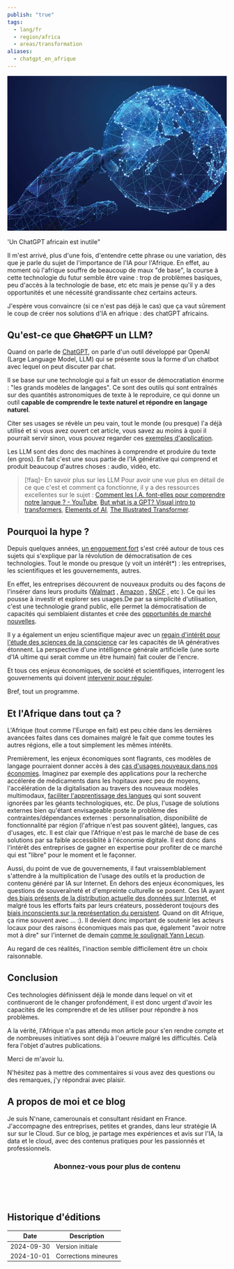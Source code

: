```yaml
---
publish: "true"
tags:
  - lang/fr
  - region/africa
  - areas/transformation
aliases:
  - chatgpt_en_afrique
---
```

![](assets/africa_touch_tech.png)

'Un ChatGPT africain est inutile"

Il m'est arrivé, plus d'une fois, d'entendre cette phrase ou une variation, dès que je parle du sujet de l'importance de l'IA pour l'Afrique. En effet, au moment où l'afrique souffre de beaucoup de maux "de base", la course à cette technologie du futur semble être vaine : trop de problèmes basiques, peu d'accès à la technologie de base, etc etc mais je pense qu'il y a des opportunités et une nécessité grandissante chez certains acteurs.

J'espère vous convaincre (si ce n'est pas déjà le cas) que ça vaut sûrement le coup de créer nos solutions d'IA en afrique : des chatGPT africains.

## Qu'est-ce que ~~ChatGPT~~ un LLM?

Quand on parle de  [ChatGPT](https://chatgpt.com),  on parle d'un outil développé par OpenAI (Large Language Model, LLM) qui se présente sous la forme d'un chatbot avec lequel on peut discuter par chat.

Il se base sur une technologie qui a fait un essor de démocratiation énorme : "les grands modèles de langages". Ce sont des outils qui sont entraînés sur des quantités astronomiques de texte à le reproduire, ce qui donne un outil **capable de comprendre le texte naturel et répondre en langage naturel**.

Citer ses usages se révèle un peu vain, tout le monde (ou presque) l'a déjà utilisé et si vous avez ouvert cet article, vous savez au moins à quoi il pourrait servir sinon, vous pouvez regarder ces [exemples d'application](https://www.coursera.org/articles/llm-use-cases).

Les LLM sont des donc des machines à comprendre et produire du texte (en gros). En fait c'est une sous partie de l'IA générative qui comprend et produit beaucoup d'autres choses : audio, vidéo, etc.

>[!faq]- En savoir plus sur les LLM
>Pour avoir une vue plus en détail de ce que c'est et comment ça fonctionne, il y a des ressources excellentes sur le sujet : [Comment les I.A. font-elles pour comprendre notre langue ? - YouTube](https://www.youtube.com/watch?v=CsQNF9s78Nc&t=63s), [But what is a GPT? Visual intro to transformers](https://www.youtube.com/watch?v=wjZofJX0v4M),  [Elements of AI](https://course.elementsofai.com/fr/), [The Illustrated Transformer](https://jalammar.github.io/illustrated-transformer/).


## Pourquoi la hype ?

Depuis quelques années, [un engouement fort](https://trends.google.fr/trends/explore?date=today%205-y&q=llm&hl=fr) s'est créé autour de tous ces sujets qui s'explique par la révolution de démocratisation de ces technologies. Tout le monde ou presque (y voit un intérêt*) : les entreprises, les scientifiques et les gouvernements, autres.

En effet, les entreprises découvrent de nouveaux produits ou des façons de l'insérer dans leurs produits ([Walmart](https://tech.walmart.com/content/walmart-global-tech/en_us/blog/post/walmart-is-building-a-genai-powered-shopping-assistant.html) , [Amazon](https://www.theverge.com/2024/8/30/24232123/amazon-new-alexa-voice-assistant-claude-ai-model) , [SNCF](https://www.lemondeinformatique.fr/actualites/lire-pour-les-trains-en-retard-la-sncf-lance-sa-genai-micheline-93366.html) , etc ).  Ce qui les pousse à investir et explorer ses usages.De par sa simplicité d'utilisation, c'est une technologie grand public, elle permet la démocratisation de capacités qui semblaient distantes et crée des [opportunités de marché nouvelles](https://www2.deloitte.com/ro/en/pages/about-deloitte/articles/studiu-deloitte-cheltuielile-companiilor-cu-gen-ai-vor-creste-cu-la-nivel-global-iar-piata-cipurilor-optimizate-pentru-aceasta-tehnologie-va-ajunge-la-peste-de-miliarde-de-dolari-de-la-aproape-zero-urma-cu-doi-ani.html).

Il y a également un enjeu scientifique majeur avec un [regain d'intérêt pour l'étude des sciences de la conscience](https://www.youtube.com/watch?v=j2zv4jlo2Nw) car les capacités de IA génératives étonnent. La perspective d'une intélligence générale artificielle (une sorte d'IA ultime qui serait comme un être humain) fait couler de l'encre.

Et tous ces enjeux économiques, de société et scientifiques, interrogent les gouvernements qui doivent [intervenir pour réguler](https://www.europarl.europa.eu/topics/en/article/20230601STO93804/eu-ai-act-first-regulation-on-artificial-intelligence).

Bref, tout un programme. 

## Et l'Afrique dans tout ça ?


L'Afrique (tout comme l'Europe en fait) est peu citée dans les dernières avancées faites dans ces domaines malgré le fait que comme toutes les autres régions, elle a tout simplement les mêmes intérêts. 

Premièrement, les enjeux économiques sont flagrants, ces modèles de langage pourraient donner accès à des [cas d'usages nouveaux dans nos économies](https://www.bcg.com/publications/2023/south-africa-and-artificial-intelligence).  Imaginez par exemple des applications pour la recherche accélerée de médicaments dans les hopitaux avec peu de moyens, l'accélération de la digitalisation au travers des nouveaux modèles multimodaux, [faciliter l'apprentissage des langues](https://fr.africanews.com/2023/07/26/le-mali-abandonne-le-francais-comme-langue-officielle//)  qui sont souvent ignorées par les géants technologiques, etc. De plus, l'usage de solutions externes bien qu'étant envisageable poste le problème des contraintes/dépendances externes : personnalisation, disponibilité de fonctionnalité par région (l'afrique n'est pas souvent gâtée), langues, cas d'usages, etc. Il est clair que l'Afrique n'est pas le marché de base de ces solutions par sa faible accessiblité à l'économie digitale. Il est donc dans l'intérêt des entreprises de gagner en expertise pour profiter de ce marché qui est "libre" pour le moment et le façonner.

Aussi, du point de vue de gouvernements, il faut vraissemblablement s'attendre à la multiplication de l'usage des outils et la production de contenu généré par IA sur Internet. En dehors des enjeux économiques, les questions de souveraîneté et d'empreinte culturelle se posent. Ces IA ayant [des biais présents de la distribution actuelle des données sur Internet](https://therecord.media/lack-of-data-makes-ai-more-biased-in-africa), et malgré tous les efforts faits par leurs créateurs, possèderont toujours des  [biais inconscients sur la représentation du persistent](https://arxiv.org/html/2406.03198v1). Quand on dit Afrique, ça rime souvent avec ... :). Il devient donc important de soutenir les acteurs locaux pour des raisons économiques mais pas que, également "avoir notre mot à dire" sur l'internet de demain [comme le soulignait Yann Lecun](https://youtu.be/5t1vTLU7s40?feature=shared&t=5816). 

Au regard de ces réalités, l'inaction semble difficilement être un choix raisonnable.

## Conclusion

Ces technologies définissent déjà le monde dans lequel on vit et continueront de le changer profondément, il est donc urgent d'avoir les capacités de les comprendre et de les utiliser pour répondre à nos problèmes.

A la vérité, l'Afrique n'a pas attendu mon article pour s'en rendre compte et de nombreuses initiatives sont déjà à l'oeuvre malgré les difficultés. Celà fera l'objet d'autres publications.


Merci de m'avoir lu.

N'hésitez pas à mettre des commentaires si vous avez des questions ou des remarques, j'y répondrai avec plaisir.


## A propos de moi et ce blog

Je suis N'nane, camerounais et consultant résidant en France. J'accompagne des entreprises, petites et grandes, dans leur stratégie IA sur sur le Cloud. Sur ce blog, je partage mes expériences et avis sur l'IA, la data et le cloud, avec des contenus pratiques pour les passionnés et professionnels.


<meta name="viewport" content=
		"width=device-width, initial-scale=1" />
	<link rel="stylesheet" href=
"https://cdnjs.cloudflare.com/ajax/libs/font-awesome/4.7.0/css/font-awesome.min.css" />

<style>
		.fa:hover {
			opacity: 1.9;
		}
		

		.fa-linkedin {
			background: "#007bb5";
		}
		.fa-twitter {
			background: "#007bb5";

		}
		
		.fa-pinterest {
			background: "#cb2027";
			color: white;
		}
		a {
			"text-color": red
		}

		.fa-reddit {
			background: "#ff5700";
			color: white;
		}

		.fa {
			padding: 20px;
			font-size: 40px;
			width: 60px;
			text-decoration: none;
			margin: 5px 80px;
		     opacity: 0.5;
		}
	</style>
<center>
		<h3>Abonnez-vous pour plus de contenu</h3>
		<a href="https://linkedin.com/in/nnane" class="fa fa-linkedin"></a>
		<a href="https://x.com/nnane_d" class="fa fa-twitter"></a>
		<!--<a href="#" class="fa fa-reddit"></a>-->
</center>


<script src="https://giscus.app/client.js"
        data-repo="nprime496/nprime496.github.io"
        data-repo-id="R_kgDOG_9eXQ"
        data-category="General"
        data-category-id="DIC_kwDOG_9eXc4CiJ71"
        data-mapping="specific"
        data-term="chatgpt_africa"
        data-strict="0"
        data-reactions-enabled="1"
        data-emit-metadata="0"
        data-input-position="top"
        data-theme="preferred_color_scheme"
        data-lang="en"
        data-loading="lazy"
        crossorigin="anonymous"
        async>
</script>

## Historique d'éditions

| Date       | Description          |
| ---------- | -------------------- |
| 2024-09-30 | Version initiale     |
| 2024-10-01 | Corrections mineures |

